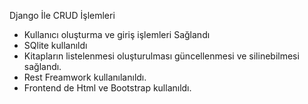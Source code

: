 Django İle CRUD İşlemleri

- Kullanıcı oluşturma ve giriş işlemleri Sağlandı
- SQlite kullanıldı
- Kitapların listelenmesi oluşturulması güncellenmesi ve silinebilmesi sağlandı.
- Rest Freamwork kullanılanıldı.
- Frontend de Html ve Bootstrap kullanıldı.
